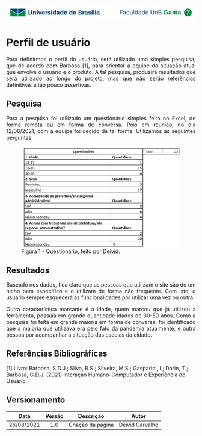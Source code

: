 ![UnB](../img/unb.jpg)

# Perfil de usuário

<p align = "justify"> Para definirmos o perfil do usuário, será utilizado uma simples pesquisa, que de acordo com Barbosa [1], para orientar a equipe da situação atual que envolve o usuário e o produto. A tal pesquisa, produzirá resultados que será utilizado ao longo do projeto, mas que não serão referências definitivas e tão pouco assertivas.</p>

## Pesquisa

<p align = "justify">Para a pesquisa foi utilizado um questionário simples feito no Excel, de forma remota ou em forma de conversa. Pois em reunião, no dia 12/08/2021, com a equipe foi decido de tal forma. Utilizamos as seguintes perguntas:</p>

<figure>
<img align=center width="700" src="../../img/questionario.png">
<br>
<figcaption>Figura 1 - Questionário, feito por Deivid.</a></figcaption>
</figure>

## Resultados
<p align = "justify">Baseado nos dados, fica claro que as pessoas que utilizam o site são de um nicho bem específico e o utilizam de forma não frequente. Com isto, o usuário sempre esquecerá as funcionalidades por utilizar uma vez ou outra.</p>
        
<p align = "justify">Outra característica marcante é a idade, quem marcou que já utilizou a ferramenta, possuía em grande quantidade idades de 30-50 anos. Como a pesquisa foi feita em grande maioria em forma de conversa, foi identificado que a maioria que utilizava era pelo fato da pandemia atualmente, e outra pessoa por acompanhar a situação das escolas da cidade.</p>

## Referências Bibliográficas

[1] Livro: Barbosa, S.D.J.; Silva, B.S.; Silveira, M.S.; Gasparini, I.; Darin, T.; Barbosa, G.D.J.
(2021) Interação Humano-Computador e Experiência do Usuário.

## Versionamento

| Data |Versão|         Descrição          |       Autor      |
|:----:|:----:|:--------------------------:|:----------------:|
| 26/08/2021 |  1.0 | Criação da página     | Deivid Carvalho |
